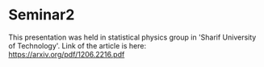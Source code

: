 # Seminar2
This presentation was held in statistical physics group in 'Sharif University of Technology'. 
Link of the article is here:
https://arxiv.org/pdf/1206.2216.pdf
